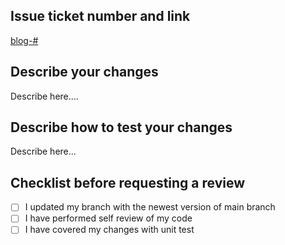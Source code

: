 ## Issue ticket number and link

[blog-#](https://github.com/olatunde1998/blog/issues/{{NO}})

## Describe your changes

Describe here....

## Describe how to test your changes

Describe here...

## Checklist before requesting a review

- [ ] I updated my branch with the newest version of main branch
- [ ] I have performed self review of my code
- [ ] I have covered my changes with unit test
